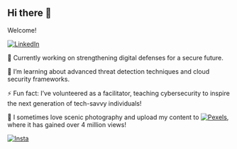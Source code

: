 ## Hi there 👋

Welcome!

[![LinkedIn](https://img.shields.io/badge/LinkedIn-0077B5?style=for-the-badge&logo=linkedin&logoColor=white)](https://www.linkedin.com/in/supushpitha-atapattu/)

🔭 Currently working on strengthening digital defenses for a secure future.

🌱 I’m learning about advanced threat detection techniques and cloud security frameworks.

⚡ Fun fact: I’ve volunteered as a facilitator, teaching cybersecurity to inspire the next generation of tech-savvy individuals!

📸 I sometimes love scenic photography and upload my content to [![Pexels](https://img.shields.io/badge/build-My%20Profile-brightgreen?style=flat&logo=pexels&logoColor=%23FFD800&label=Pexels&color=rgb&cacheSeconds=3600)](https://www.pexels.com/@supushpitha/), where it has gained over 4 million views!

[![Insta](https://img.shields.io/badge/%40supushpitha-brightgreen?style=social&logo=instagram&logoColor=%23FF0089&label=Insta!&color=rgb&cacheSeconds=3600)](https://www.instagram.com/supushpitha/)
